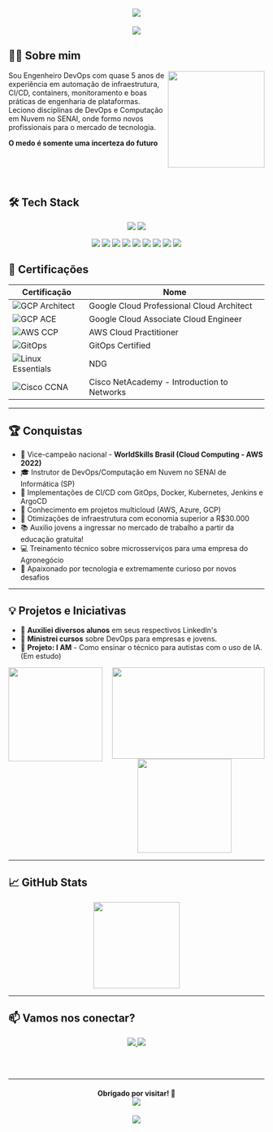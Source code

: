 <h1 align="center">
  <img src="https://capsule-render.vercel.app/api?type=waving&color=0:808080,100:FFFFFF&height=180&section=header&text=José%20Silva%20🚀&fontSize=40&fontColor=ffffff" />
</h1>

<p align="center">
  <img src="https://readme-typing-svg.herokuapp.com?font=Fira+Code&pause=1000&color=808080&background=0D1117&center=true&vCenter=true&width=435&lines=DevOps+Engineer+%7C+IT+Instructor;%F0%9F%92%BB%F0%9F%96%A5%F0%9F%93%B1%E2%8C%9A%EF%B8%8F%F0%9F%93%A1" />
</p>


## 👨‍💻 Sobre mim

<img align="right" height="190" src="https://i.pinimg.com/originals/35/34/68/353468fdf034fe02525a2a7b68082868.gif" />

Sou Engenheiro DevOps com quase 5 anos de experiência em automação de infraestrutura, <br>
CI/CD, containers, monitoramento e boas práticas de engenharia de plataformas. Leciono disciplinas de DevOps e Computação em Nuvem no SENAI, onde formo novos profissionais para o mercado de tecnologia.

**O medo é somente uma incerteza do futuro**

<br><br><br>

## 🛠️ Tech Stack



<p align="center">
  <img src="https://skillicons.dev/icons?i=jenkins,bitbucket,linux,bash,gcp,github,aws,mysql,docker,terraform,kubernetes,vscode,windows,prometheus,grafana" />
  <img src="https://skillicons.dev/icons?i=git,nginx,flask,python,azure,ansible,postman"/>
</p>
<p align="center">
        <img src="https://img.shields.io/badge/Jira-0052CC?style=for-the-badge&logo=Jira&logoColor=whit">
        <img src="https://img.shields.io/badge/Slack-4A154B?style=for-the-badge&logo=slack&logoColor=white">
        <img src="https://img.shields.io/badge/Argo%20CD-1e0b3e?style=for-the-badge&logo=argo&logoColor=#d16044">
        <img src="https://img.shields.io/badge/Vagrant-1868F2?style=for-the-badge&logo=Vagrant&logoColor=white">
        <img src="https://img.shields.io/badge/Google_Play-414141?style=for-the-badge&logo=google-play&logoColor=white">
        <img src="https://img.shields.io/badge/Snyk-4C4A73?style=for-the-badge&logo=snyk&logoColor=white">
        <img src="https://img.shields.io/badge/Oracle-F80000?style=for-the-badge&logo=oracle&logoColor=black">
        <img src="https://img.shields.io/badge/Azure_DevOps-0078D7?style=for-the-badge&logo=azure-devops&logoColor=white">
        <img src="https://img.shields.io/badge/Sonarqube-5190cf?style=for-the-badge&logo=sonarqube&logoColor=white">
</p>



## 🏅 Certificações

| Certificação | Nome |
|--------------|----------|
| ![GCP Architect](https://img.shields.io/badge/-Professional%20Cloud%20Architect-4285F4?logo=googlecloud&logoColor=white&style=flat) | Google Cloud Professional Cloud Architect |
| ![GCP ACE](https://img.shields.io/badge/-Associate%20Cloud%20Engineer-34A853?logo=googlecloud&logoColor=white&style=flat) | Google Cloud Associate Cloud Engineer |
| ![AWS CCP](https://img.shields.io/badge/-AWS%20Cloud%20Practitioner-FF9900?logo=amazonaws&logoColor=white&style=flat) | AWS Cloud Practitioner |
| ![GitOps](https://img.shields.io/badge/-GitOps%20Certified-blue?logo=argo&style=flat) | GitOps Certified |
| ![Linux Essentials](https://img.shields.io/badge/-Linux%20Essentials-2C2255?logo=linuxfoundation&logoColor=white&style=flat) | NDG |
| ![Cisco CCNA](https://img.shields.io/badge/-Cisco%20CCNA%20ITN-1D63ED?logo=cisco&logoColor=white&style=flat) | Cisco NetAcademy - Introduction to Networks  |

---

## 🏆 Conquistas

- 🥈 Vice-campeão nacional - **WorldSkills Brasil (Cloud Computing - AWS 2022)**
- 🎓 Instrutor de DevOps/Computação em Nuvem no SENAI de Informática (SP)
- 🚀 Implementações de CI/CD com GitOps, Docker, Kubernetes, Jenkins e ArgoCD
- 🧠 Conhecimento em projetos multicloud (AWS, Azure, GCP)
- 💸 Otimizações de infraestrutura com economia superior a R$30.000
- 📚 Auxilio jovens a ingressar no mercado de trabalho a partir da educação gratuita!
- 💻 Treinamento técnico sobre microsserviços para uma empresa do Agronegócio
- 💾 Apaixonado por tecnologia e extremamente curioso por novos desafios

---

## 💡 Projetos e Iniciativas

- 📘 **Auxiliei diversos alunos** em seus respectivos LinkedIn's
- 📰 **Ministrei cursos** sobre DevOps para empresas e jovens.
- 📖 **Projeto: I AM** - Como ensinar o técnico para autistas com o uso de IA. (Em estudo)


<div align="center">
  <img align="right" height="180" width="300" src="https://i.pinimg.com/originals/e8/12/b5/e812b582a033a2115451f78f2a36b910.gif" /> 
  <img align="left" height="185" src="https://i.pinimg.com/originals/3a/5f/69/3a5f693fb28614e7b7df081f8036fe67.gif" /> 
  <img align="center" height="185" src="https://i.pinimg.com/originals/e2/66/13/e266138bb630631635e4733cd5a5e6f5.gif" />  
</div>

---

## 📈 GitHub Stats

<p align="center">
  <img src="https://github-readme-streak-stats.herokuapp.com/?user=cl0uD-C1SC0&theme=tokyonight&hide_border=true" height="170"/>
</p>

---

## 📫 Vamos nos conectar?

<p align="center">
  <a href="https://www.linkedin.com/in/jgsiqueiraa/">
    <img src="https://img.shields.io/badge/-LinkedIn-0A66C2?logo=linkedin&logoColor=white&style=for-the-badge" />
  </a>
  <a href="https://github.com/cl0uD-C1SC0">
    <img src="https://img.shields.io/badge/-GitHub-181717?logo=github&logoColor=white&style=for-the-badge" />
  </a>
</p>

<br><br>

---

<h4 align="center">
   Obrigado por visitar! 🚀
   <div>
    <img src="https://komarev.com/ghpvc/?username=cl0uD-C1SC0">
   </div>
</h4>

<p align="center">
  <img src="https://capsule-render.vercel.app/api?type=waving&color=0:808080,100:FFFFFF&height=100&section=footer" />
</p>
